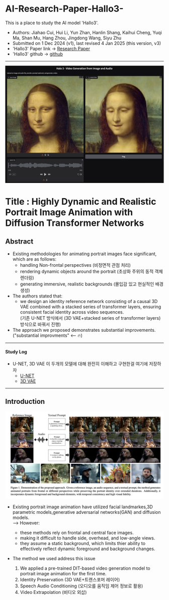 # AI-Research-Paper-Hallo3-
This is a place to study the AI model 'Hallo3'.<br>
- Authors: Jiahao Cui, Hui Li, Yun Zhan, Hanlin Shang, Kaihui Cheng, Yuqi Ma, Shan Mu, Hang Zhou, Jingdong Wang, Siyu Zhu
- Submitted on 1 Dec 2024 (v1), last revised 4 Jan 2025 (this version, v3)
- 'Hallo3' Paper link -> [Research Paper](https://arxiv.org/abs/2412.00733v3)
- 'Hallo3' github -> [github](https://fudan-generative-vision.github.io/hallo3)
---
<img src='gradio.png' width=700>

# Title : Highly Dynamic and Realistic Portrait Image Animation with Diffusion Transformer Networks

## Abstract
- Existing methodologies for animating portrait images face significant, which are as follows:
  - handling Non-frontal perspectives (비정면적 관점 처리)
  - rendering dynamic objects around the portrait (초상화 주위의 동적 객체 렌더링)
  - generating immersive, realistic backgrounds (몰입감 있고 현실적인 배경 생성)
- The authors stated that:
  - we design an identity reference network consisting of a causal 3D VAE combined with a stacked series of transformer layers,
    ensuring consistent facial identity across video sequences.<br>
    (기존 U-NET 방식에서 (3D VAE+stacked series of transformer layers) 방식으로 바꿔서 진행)
- The approach we proposed demonstrates substantial improvements.<br>
  ("substantial improvments" <-- 🔥)
---
#### Study Log
- U-NET, 3D VAE 이 두개의 모델에 대해 완전히 이해하고 구현한걸 여기에 저장하자<br>
  - [U-NET](U-NET.md)<br>
  - [3D VAE](3D-VAE.md)
---
## Introduction
<img src='Figure1.png' width=700><br>
  - Existing portrait image animation have utilized facial landmarkes,3D parametric models,generative adversarial networks(GAN) and diffusion models.
     <br>--> However:
    - these methods rely on frontal and central face images.
    - making it difficult to handle side, overhead, and low-angle views.
    - they assume a static background, which limits thier ability to effectively reflect dynamic foreground and background changes.<br>
    
  - The method we used address this issue
    1. We applied a pre-trained DIT-based video generation model to portrait image animation for the first time.
    2. Identity Preservation (3D VAE+트랜스포머 레이어)
    3. Speech Audio Conditioning (오디오를 움직임 제어 정보로 활용)
    4. Video Extrapolation (비디오 외삽)
        
